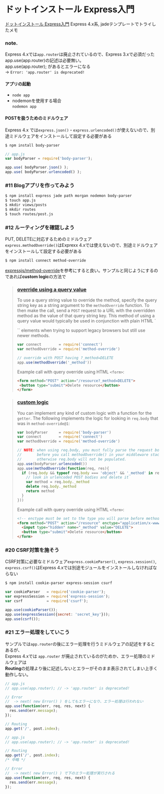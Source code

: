 # ドットインストール  Express入門
[ドットインストール  Express入門](http://dotinstall.com/lessons/basic_expressjs)
Express 4.x系, jadeテンプレートでトライしたメモ

### note.
Express 4.xでは`app.router`は廃止されているので、Express 3.xで必須だったapp.use(app.router)の記述は必要無い。  
app.use(app.router); があるとエラーになる  
  -> `Error: 'app.router' is deprecated!`  
  

#### アプリの起動

- `node app`
- nodemonを使用する場合  
`nodemon app`

#### POSTを扱うためのミドルウェア
Express 4.x では`express.json()`・`express.urlencoded()`が使えないので、別途ミドルウェアをインストールして設定する必要がある  
```sh
$ npm install body-parser
```

```javascript
// app.js
var bodyParser = require('body-parser');

app.use( bodyParser.json() );
app.use( bodyParser.urlencoded() );
```

### #11 Blogアプリを作ってみよう
```sh
$ npm install express jade path morgan nodemon body-parser
$ touch app.js
$ mkdir views/posts
$ mkdir routes
$ touch routes/post.js
```

### #12 ルーティングを確認しよう
PUT, DELETEに対応するためのミドルウェア  
`express.methodOverride()`はExprexx 4.xでは使えないので、別途ミドルウェアをインストールして設定する必要がある  
```sh
$ npm install connect method-override
```

[expressjs/method-override](https://github.com/expressjs/method-override)を参考にすると良い。サンプルと同じようにするのであれば**custom logic**の方法で

> ### [override using a query value](https://github.com/expressjs/method-override#override-using-a-query-value)
> To use a query string value to override the method, specify the query string key as a string argument to the `methodOverride` function. To then make the call, send a `POST` request to a URL with the overridden method as the value of that query string key. This method of using a query value would typically be used in conjunction with plain HTML `<form>`` elements when trying to support legacy browsers but still use newer methods.
> ```javascript
> var connect        = require('connect')
> var methodOverride = require('method-override')
>
> // override with POST having ?_method=DELETE
> app.use(methodOverride('_method'))
> ```
> Example call with query override using HTML `<form>`:
> ```html
> <form method="POST" action="/resource?_method=DELETE">
>  <button type="submit">Delete resource</button>
> </form>
> ```

> ### [custom logic](https://github.com/expressjs/method-override#custom-logic)
> You can implement any kind of custom logic with a function for the `getter`. The following implements the logic for looking in `req.body` that was in `method-override@1`:
> ```javascript
> var bodyParser     = require('body-parser')
> var connect        = require('connect')
> var methodOverride = require('method-override')
> 
> // NOTE: when using req.body, you must fully parse the request body
> //       before you call methodOverride() in your middleware stack,
> //       otherwise req.body will not be populated.
> app.use(bodyParser.urlencoded())
> app.use(methodOverride(function(req, res){
>   if (req.body && typeof req.body === 'object' && '_method' in req.body) {
>     // look in urlencoded POST bodies and delete it
>     var method = req.body._method
>     delete req.body._method
>     return method
>   }
> }))
> ```
> Example call with query override using HTML `<form>`:
> ```html
> <!-- enctype must be set to the type you will parse before methodOverride() -->
> <form method="POST" action="/resource" enctype="application/x-www-form-urlencoded">
>   <input type="hidden" name="_method" value="DELETE">
>   <button type="submit">Delete resource</button>
> </form>
> ```

### #20 CSRF対策を施そう
CSRF対策に必要なミドルウェア`express.cookieParser()`, `express.session()`, `express.csrf()`はExpress 4.xでは別途モジュールをインストールしなければならない  

```sh
$ npm install cookie-parser express-session csurf
```

```javascript
var cookieParser   = require('cookie-parser');
var expressSession = require('express-session');
var csrf           = require('csurf');

app.use(cookieParser());
app.use(expressSession({secret: 'secret_key'}));
app.use(csrf());
```

### #21 エラー処理をしていこう
サンプルでは`app.router`の後にエラー処理を行うミドルウェアの記述をするとあるが、  
Express 4.xでは `app.router` が廃止されているのがためか、エラー処理のミドルウェアは  
**Routing**の処理より後に記述しないとエラーがそのまま表示されてしまい上手く動作しない。

```javascript
// app.js
// app.use(app.router); // -> 'app.router' is deprecated!

// Error
//  -> next( new Error() ) をしてもエラーになり、エラー処理は行われない
app.use(function(err, req, res, next) {
  res.send(err.message);
});

// Routing
app.get('/', post.index);
```

```javascript
// app.js
// app.use(app.router); // -> 'app.router' is deprecated!

// Routing
app.get('/', post.index);
/* 中略 */

// Error
//  -> next( new Error() ) で下のエラー処理が実行される
app.use(function(err, req, res, next) {
  res.send(err.message);
});
```
